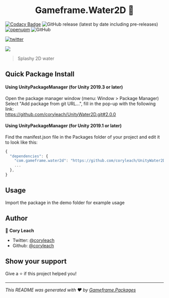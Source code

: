 <h1 align="center">Gameframe.Water2D 👋</h1>

<!-- BADGE-START -->
[![Codacy Badge](https://app.codacy.com/project/badge/Grade/5e37337f70394582a347ab66da54b6ad)](https://www.codacy.com/manual/coryleach/UnityWater2D?utm_source=github.com&amp;utm_medium=referral&amp;utm_content=coryleach/UnityWater2D&amp;utm_campaign=Badge_Grade)
![GitHub release (latest by date including pre-releases)](https://img.shields.io/github/v/release/coryleach/UnityWater2D?include_prereleases)
[![openupm](https://img.shields.io/npm/v/com.gameframe.water2d?label=openupm&registry_uri=https://package.openupm.com)](https://openupm.com/packages/com.gameframe.water2d/)
![GitHub](https://img.shields.io/github/license/coryleach/UnitySaveLoad)

[![twitter](https://img.shields.io/twitter/follow/coryleach.svg?style=social)](https://twitter.com/coryleach)

<img src="https://media.giphy.com/media/W36MLDTWKCBuFjvv8P/giphy.gif" />

<!-- BADGE-END -->

> Splashy 2D water

## Quick Package Install

#### Using UnityPackageManager (for Unity 2019.3 or later)
Open the package manager window (menu: Window > Package Manager)<br/>
Select "Add package from git URL...", fill in the pop-up with the following link:<br/>
https://github.com/coryleach/UnityWater2D.git#2.0.0<br/>

#### Using UnityPackageManager (for Unity 2019.1 or later)

Find the manifest.json file in the Packages folder of your project and edit it to look like this:
```js
{
  "dependencies": {
    "com.gameframe.water2d": "https://github.com/coryleach/UnityWater2D.git#2.0.0",
    ...
  },
}
```

<!-- DOC-START -->
<!-- 
Changes between 'DOC START' and 'DOC END' will not be modified by readme update scripts
-->

## Usage

Import the package in the demo folder for example usage

<!-- DOC-END -->

## Author

👤 **Cory Leach**

* Twitter: [@coryleach](https://twitter.com/coryleach)
* Github: [@coryleach](https://github.com/coryleach)


## Show your support

Give a ⭐️ if this project helped you!

***
_This README was generated with ❤️ by [Gameframe.Packages](https://github.com/coryleach/unitypackages)_
